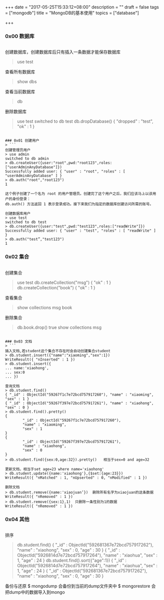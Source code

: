 +++
date = "2017-05-25T15:33:12+08:00"
description = ""
draft = false
tags = ["mongodb"]
title = "MongoDB的基本使用"
topics = ["database"]

+++

### 0x00 数据库
> ```
创建数据库，创建数据库后只有插入一条数据才能保存数据库
> use test

查看所有数据库
> show dbs

查看当前数据库
> db

删除数据库
>use test
switched to db test
>db.dropDatabase()
{ "dropped" :  "test", "ok" : 1 }
```

### 0x01 创建用户
> ```
创建管理员用户
> use admin
switched to db admin
> db.createUser({user:"root",pwd:"root123",roles:["userAdminAnyDatabase"]})
Successfully added user: { "user" : "root", "roles" : [ "userAdminAnyDatabase" ] }
> db.auth("root","root123")
1

这个例子创建了一个名为 root 的用户管理员。创建完了这个用户之后，我们应该马上以该用户的身份登录：
db.auth() 方法返回 1 表示登录成功。接下来我们为指定的数据库创建访问所需的账号。

创建数据库用户
> use test
switched to db test
> db.createUser({user:"test",pwd:"test123",roles:["readWrite"]})
Successfully added user: { "user" : "test", "roles" : [ "readWrite" ] }
> db.auth("test”,"test123")
1
```

### 0x02 集合
> ```
创建集合
> use test
> db.createCollection("msg")
{ "ok" : 1 }
> db.createCollection("book")
{ "ok" : 1 }

查看集合
> show collections
msg
book

删除集合
> db.book.drop()
true
> show collections
msg
```

### 0x03 文档
> ```
插入文档,若student这个集合不存在时会自动创建集合student
> db.student.insert({"name":"xiaoming","sex":1})
WriteResult({ "nInserted" : 1 })
> db.student.insert({
... name:'xiaohong',
... sex:0
... })

查询文档
> db.student.find()
{ "_id" : ObjectId("59267f1c7e72bcd757917260"), "name" : "xiaoming", "sex" : 1 }
{ "_id" : ObjectId("59267f397e72bcd757917261"), "name" : "xiaohong", "sex" : 0 }
> db.student.find().pretty()
{
        "_id" : ObjectId("59267f1c7e72bcd757917260"),
        "name" : "xiaoming",
        "sex" : 1
}
{
        "_id" : ObjectId("59267f397e72bcd757917261"),
        "name" : "xiaohong",
        "sex" : 0
}
> db.student.find({sex:0,age:32}).pretty()   相当于sex=0 and age=32

更新文档，相当于set age=23 where name='xiaohong'
> db.student.update({name:'xiaohong'},{$set:{age:23}})
WriteResult({ "nMatched" : 1, "nUpserted" : 0, "nModified" : 1 })

删除文档
> db.student.remove({name:'xiaojuan’})  删除所有名字为xiaojuan的这条数据
WriteResult({ "nRemoved" : 1 })
> db.student.remove({sex:1},1)  只删除一条性别为1的数据
WriteResult({ "nRemoved" : 1 })
```

### 0x04 其他
> ```
排序
> db.student.find()
{ "_id" : ObjectId("592681367e72bcd757917262"), "name" : "xiaohong", "sex" : 0, "age" : 30 }
{ "_id" : ObjectId("5926814d7e72bcd757917264"), "name" : "xiaohua", "sex" : 1, "age" : 24 }
> db.student.find().sort({"age":1})
{ "_id" : ObjectId("5926814d7e72bcd757917264"), "name" : "xiaohua", "sex" : 1, "age" : 24 }
{ "_id" : ObjectId("592681367e72bcd757917262"), "name" : "xiaohong", "sex" : 0, "age" : 30 }

备份与还原
$ mongodump 会备份到当前的dump文件夹中
$ mongorestore 会把dump中的数据导入到mongo
```